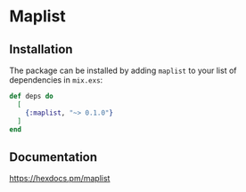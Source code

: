# Maplist


## Installation

The package can be installed
by adding `maplist` to your list of dependencies in `mix.exs`:

```elixir
def deps do
  [
    {:maplist, "~> 0.1.0"}
  ]
end
```
## Documentation
https://hexdocs.pm/maplist

